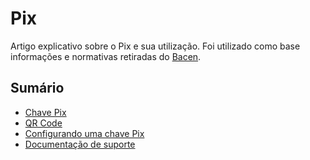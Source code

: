 # Pix

Artigo explicativo sobre o Pix e sua utilização. Foi utilizado como base informações e normativas retiradas do [Bacen](https://www.bcb.gov.br/estabilidadefinanceira/pix).

## Sumário

- [Chave Pix](pix.md#chave-pix) <br>
- [QR Code](pix.md#qr-code) <br>
- [Configurando uma chave Pix](pix.md#configurando-uma-chave-pix) <br>
- [Documentação de suporte](pix.md#documentação-de-suporte)

